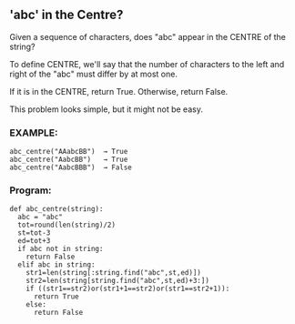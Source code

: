 ## 'abc' in the Centre?
Given a sequence of characters, does "abc" appear in the CENTRE of the string? 

To define CENTRE, we'll say that the number of characters to the left and right 
of the "abc" must differ by at most one. 

If it is in the CENTRE, return True. Otherwise, return False.

This problem looks simple, but it might not be easy. 

### EXAMPLE:
```
abc_centre("AAabcBB")  → True
abc_centre("AabcBB")   → True
abc_centre("AabcBBB")  → False
```

### Program:
```
def abc_centre(string):
  abc = "abc"
  tot=round(len(string)/2)
  st=tot-3
  ed=tot+3
  if abc not in string:
    return False
  elif abc in string:
    str1=len(string[:string.find("abc",st,ed)])
    str2=len(string[string.find("abc",st,ed)+3:])
    if ((str1==str2)or(str1+1==str2)or(str1==str2+1)):
      return True
    else:
      return False
```
